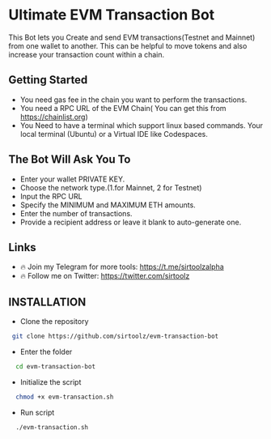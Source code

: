 # Ultimate EVM Transaction Bot
This Bot lets you Create and send EVM transactions(Testnet and Mainnet) from one wallet to another. This can be helpful to move tokens and also increase your transaction count within a chain.

## Getting Started
- You need gas fee in the chain you want to perform the transactions.
- You need a RPC URL of the EVM Chain( You can get this from https://chainlist.org)
- You Need to have a terminal which support linux based commands. Your local terminal (Ubuntu) or a Virtual IDE like Codespaces.

## The Bot Will Ask You To
- Enter your wallet PRIVATE KEY.
- Choose the network type.(1.for Mainnet, 2 for Testnet)
- Input the RPC URL
- Specify the MINIMUM and MAXIMUM ETH amounts.
- Enter the number of transactions.
- Provide a recipient address or leave it blank to auto-generate one.

## Links
- 🔥 Join my Telegram for more tools: https://t.me/sirtoolzalpha
- 🔥 Follow me on Twitter: https://twitter.com/sirtoolz

## INSTALLATION

- Clone the repository
 ```bash
  git clone https://github.com/sirtoolz/evm-transaction-bot
```
- Enter the folder
```bash
  cd evm-transaction-bot
```
- Initialize the script
```bash
  chmod +x evm-transaction.sh
```
- Run script
```bash
  ./evm-transaction.sh
```
